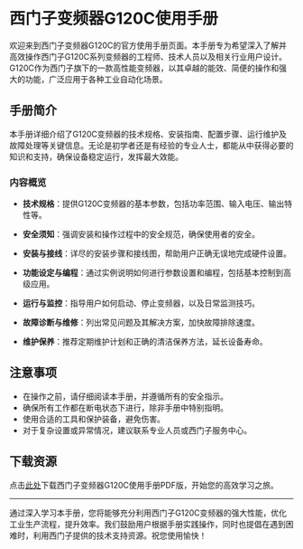 # 西门子变频器G120C使用手册

欢迎来到西门子变频器G120C的官方使用手册页面。本手册专为希望深入了解并高效操作西门子G120C系列变频器的工程师、技术人员以及相关行业用户设计。G120C作为西门子旗下的一款高性能变频器，以其卓越的能效、简便的操作和强大的功能，广泛应用于各种工业自动化场景。

## 手册简介

本手册详细介绍了G120C变频器的技术规格、安装指南、配置步骤、运行维护及故障处理等关键信息。无论是初学者还是有经验的专业人士，都能从中获得必要的知识和支持，确保设备稳定运行，发挥最大效能。

### 内容概览

- **技术规格**：提供G120C变频器的基本参数，包括功率范围、输入电压、输出特性等。
  
- **安全须知**：强调安装和操作过程中的安全规范，确保使用者的安全。
  
- **安装与接线**：详尽的安装步骤和接线图，帮助用户正确无误地完成硬件设置。
  
- **功能设定与编程**：通过实例说明如何进行参数设置和编程，包括基本控制到高级应用。
  
- **运行与监控**：指导用户如何启动、停止变频器，以及日常监测技巧。
  
- **故障诊断与维修**：列出常见问题及其解决方案，加快故障排除速度。
  
- **维护保养**：推荐定期维护计划和正确的清洁保养方法，延长设备寿命。

## 注意事项

- 在操作之前，请仔细阅读本手册，并遵循所有的安全指示。
- 确保所有工作都在断电状态下进行，除非手册中特别指明。
- 使用合适的工具和保护装备，避免伤害。
- 对于复杂设置或异常情况，建议联系专业人员或西门子服务中心。

## 下载资源

点击[此处](请勿点击，这只是模拟文字)下载西门子变频器G120C使用手册PDF版，开始您的高效学习之旅。

---

通过深入学习本手册，您将能够充分利用西门子G120C变频器的强大性能，优化工业生产流程，提升效率。我们鼓励用户根据手册实践操作，同时也提倡在遇到困难时，利用西门子提供的技术支持资源。祝您使用愉快！